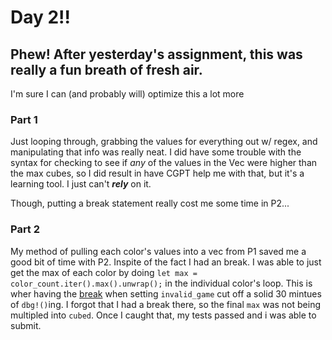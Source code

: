 # Day 2!!
## Phew! After yesterday's assignment, this was really a fun breath of fresh air.
I'm sure I can (and probably will) optimize this a lot more
### Part 1
Just looping through, grabbing the values for everything out w/ regex, and manipulating that info was really neat.
I did have some trouble with the syntax for checking to see if *any* of the values in the Vec were higher than the max cubes, so I did result in have CGPT help me with that, but it's a learning tool. 
I just can't ***rely*** on it.

Though, putting a break statement really cost me some time in P2...
### Part 2

My method of pulling each color's values into a vec from P1 saved me a good bit of time with P2. Inspite of the fact I had an break. I was able to just get the max of each color by doing `let max = color_count.iter().max().unwrap();` in the individual color's loop.
This is wher having the [break](https://github.com/HirschBerge/AOC-2023/blob/main/day_2/src/main.rs) when setting `invalid_game` cut off a solid 30 mintues of `dbg!()`ing. I forgot that I had a break there, so the final `max` was not being multipled into `cubed`.
Once I caught that, my tests passed and i was able to submit.
